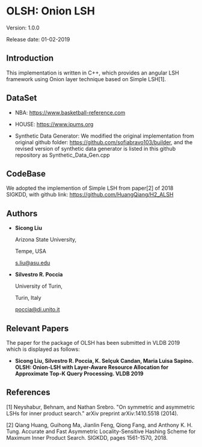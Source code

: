 # OLSH: Onion LSH

Version: 1.0.0

Release date: 01-02-2019


Introduction
--------

This implementation is written in C++, which provides an angular LSH framework 
using Onion layer technique based on Simple LSH[1].


DataSet
--------

* NBA: https://www.basketball-reference.com

* HOUSE: https://www.ipums.org

* Synthetic Data Generator: We modified the original implementation from original github folder: https://github.com/sofiabravo103/builder, and the revised version of synthetic data generator is listed in this github repository as Synthetic_Data_Gen.cpp


CodeBase
--------

We adopted the implemention of Simple LSH from paper[2] of 2018 SIGKDD, with github link: https://github.com/HuangQiang/H2_ALSH

Authors
--------

* **Sicong Liu**

  Arizona State University,
  
  Tempe, USA 
  
  s.liu@asu.edu
  
* **Silvestro R. Poccia**

  University of Turin,
  
  Turin, Italy
  
  poccia@di.unito.it


Relevant Papers
--------

The paper for the package of OLSH has been submitted in VLDB 2019 which is 
displayed as follows:

* **Sicong Liu, Silvestro R. Poccia, K. Selçuk Candan, Maria Luisa Sapino. 
OLSH: Onion-LSH with Layer-Aware Resource Allocation for Approximate Top-K Query Processing. VLDB 2019**


References
--------

[1] Neyshabur, Behnam, and Nathan Srebro. "On symmetric and asymmetric LSHs for inner product search." arXiv preprint arXiv:1410.5518 (2014).

[2] Qiang Huang, Guihong Ma, Jianlin Feng, Qiong Fang, and Anthony K. H. Tung. Accurate and Fast Asymmetric Locality-Sensitive Hashing Scheme for Maximum Inner Product Search. SIGKDD, pages 1561-1570, 2018.

